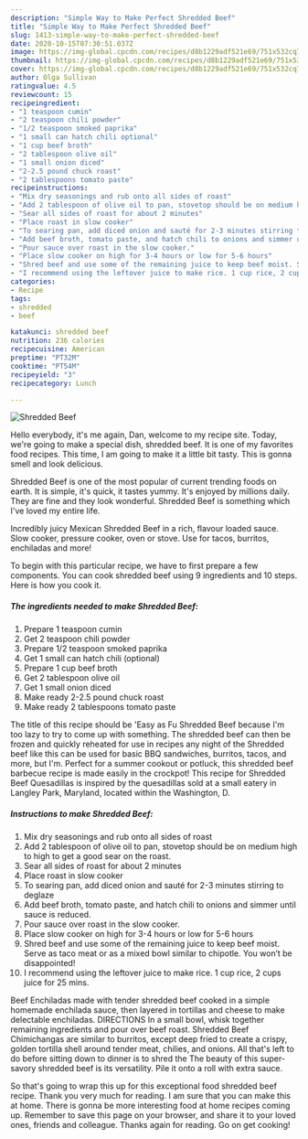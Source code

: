 ```yaml
---
description: "Simple Way to Make Perfect Shredded Beef"
title: "Simple Way to Make Perfect Shredded Beef"
slug: 1413-simple-way-to-make-perfect-shredded-beef
date: 2020-10-15T07:30:51.037Z
image: https://img-global.cpcdn.com/recipes/d8b1229adf521e69/751x532cq70/shredded-beef-recipe-main-photo.jpg
thumbnail: https://img-global.cpcdn.com/recipes/d8b1229adf521e69/751x532cq70/shredded-beef-recipe-main-photo.jpg
cover: https://img-global.cpcdn.com/recipes/d8b1229adf521e69/751x532cq70/shredded-beef-recipe-main-photo.jpg
author: Olga Sullivan
ratingvalue: 4.5
reviewcount: 15
recipeingredient:
- "1 teaspoon cumin"
- "2 teaspoon chili powder"
- "1/2 teaspoon smoked paprika"
- "1 small can hatch chili optional"
- "1 cup beef broth"
- "2 tablespoon olive oil"
- "1 small onion diced"
- "2-2.5 pound chuck roast"
- "2 tablespoons tomato paste"
recipeinstructions:
- "Mix dry seasonings and rub onto all sides of roast"
- "Add 2 tablespoon of olive oil to pan, stovetop should be on medium high to high to get a good sear on the roast."
- "Sear all sides of roast for about 2 minutes"
- "Place roast in slow cooker"
- "To searing pan, add diced onion and sauté for 2-3 minutes stirring to deglaze"
- "Add beef broth, tomato paste, and hatch chili to onions and simmer until sauce is reduced."
- "Pour sauce over roast in the slow cooker."
- "Place slow cooker on high for 3-4 hours or low for 5-6 hours"
- "Shred beef and use some of the remaining juice to keep beef moist. Serve as taco meat or as a mixed bowl similar to chipotle. You won’t be disappointed!"
- "I recommend using the leftover juice to make rice. 1 cup rice, 2 cups juice for 25 mins."
categories:
- Recipe
tags:
- shredded
- beef

katakunci: shredded beef 
nutrition: 236 calories
recipecuisine: American
preptime: "PT32M"
cooktime: "PT54M"
recipeyield: "3"
recipecategory: Lunch

---
```



![Shredded Beef](https://img-global.cpcdn.com/recipes/d8b1229adf521e69/751x532cq70/shredded-beef-recipe-main-photo.jpg)

Hello everybody, it's me again, Dan, welcome to my recipe site. Today, we're going to make a special dish, shredded beef. It is one of my favorites food recipes. This time, I am going to make it a little bit tasty. This is gonna smell and look delicious.

Shredded Beef is one of the most popular of current trending foods on earth. It is simple, it's quick, it tastes yummy. It's enjoyed by millions daily. They are fine and they look wonderful. Shredded Beef is something which I've loved my entire life.

Incredibly juicy Mexican Shredded Beef in a rich, flavour loaded sauce. Slow cooker, pressure cooker, oven or stove. Use for tacos, burritos, enchiladas and more!


To begin with this particular recipe, we have to first prepare a few components. You can cook shredded beef using 9 ingredients and 10 steps. Here is how you cook it.

<!--inarticleads1-->

##### The ingredients needed to make Shredded Beef:

1. Prepare 1 teaspoon cumin
1. Get 2 teaspoon chili powder
1. Prepare 1/2 teaspoon smoked paprika
1. Get 1 small can hatch chili (optional)
1. Prepare 1 cup beef broth
1. Get 2 tablespoon olive oil
1. Get 1 small onion diced
1. Make ready 2-2.5 pound chuck roast
1. Make ready 2 tablespoons tomato paste


The title of this recipe should be &#39;Easy as Fu Shredded Beef because I&#39;m too lazy to try to come up with something. The shredded beef can then be frozen and quickly reheated for use in recipes any night of the Shredded beef like this can be used for basic BBQ sandwiches, burritos, tacos, and more, but I&#39;m. Perfect for a summer cookout or potluck, this shredded beef barbecue recipe is made easily in the crockpot! This recipe for Shredded Beef Quesadillas is inspired by the quesadillas sold at a small eatery in Langley Park, Maryland, located within the Washington, D. 

<!--inarticleads2-->

##### Instructions to make Shredded Beef:

1. Mix dry seasonings and rub onto all sides of roast
1. Add 2 tablespoon of olive oil to pan, stovetop should be on medium high to high to get a good sear on the roast.
1. Sear all sides of roast for about 2 minutes
1. Place roast in slow cooker
1. To searing pan, add diced onion and sauté for 2-3 minutes stirring to deglaze
1. Add beef broth, tomato paste, and hatch chili to onions and simmer until sauce is reduced.
1. Pour sauce over roast in the slow cooker.
1. Place slow cooker on high for 3-4 hours or low for 5-6 hours
1. Shred beef and use some of the remaining juice to keep beef moist. Serve as taco meat or as a mixed bowl similar to chipotle. You won’t be disappointed!
1. I recommend using the leftover juice to make rice. 1 cup rice, 2 cups juice for 25 mins.


Beef Enchiladas made with tender shredded beef cooked in a simple homemade enchilada sauce, then layered in tortillas and cheese to make delectable enchiladas. DIRECTIONS In a small bowl, whisk together remaining ingredients and pour over beef roast. Shredded Beef Chimichangas are similar to burritos, except deep fried to create a crispy, golden tortilla shell around tender meat, chilies, and onions. All that&#39;s left to do before sitting down to dinner is to shred the The beauty of this super-savory shredded beef is its versatility. Pile it onto a roll with extra sauce. 

So that's going to wrap this up for this exceptional food shredded beef recipe. Thank you very much for reading. I am sure that you can make this at home. There is gonna be more interesting food at home recipes coming up. Remember to save this page on your browser, and share it to your loved ones, friends and colleague. Thanks again for reading. Go on get cooking!
